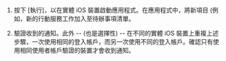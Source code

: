 
1. 按下 [執行]，以在實體 iOS 裝置啟動應用程式。在應用程式中，將新項目 (例如，新的行動服務工作加入至待辦事項清單。

2. 驗證收到的通知。此外 -- (也是選擇性) -- 在不同的實體 iOS 裝置上重複上述步驟，一次使用相同的登入帳戶，而另一次使用不同的登入帳戶。確認只有使用相同使用者帳戶驗證的裝置才會收到通知。

<!---HONumber=August15_HO6-->